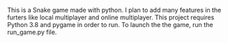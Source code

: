 This is a Snake game made with python. 
I plan to add many features in the furters like local multiplayer and online multiplayer.
This project requires Python 3.8 and pygame in order to run.
To launch the the game, run the run_game.py file.
